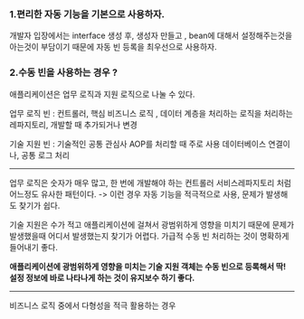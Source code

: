 
### 1.편리한 자동 기능을 기본으로 사용하자.

개발자 입장에서는 interface 생성 후, 생성자 만들고 , bean에 대해서 설정해주는것을 아는것이 부담이기 때문에  자동 빈 등록을 최우선으로 사용하자.


### 2.수동 빈을 사용하는 경우 ?

애플리케이션은 업무 로직과 지원 로직으로 나눌 수 있다.

업무 로직 빈 : 컨트롤러, 핵심 비즈니스 로직 , 데이터 계층을 처리하는 로직을 처리하는 레파지토리, 개발할 때 추가되거나 변경

기술 지원 빈 : 기술적인 공통 관심사 AOP를 처리할 때 주로 사용
데이터베이스 연결이나, 공통 로그 처리

---

업무 로직은 숫자가 매우 많고, 한 번에 개발해야 하는 컨트롤러 서비스레파지토리 처럼 어느정도 유사한 패턴이다. -> 이런 경우 자동 기능을 적극적으로 사용, 문제가 발생해도 찾기가 쉽다.

기술 지원은 수가 적고 애플리케이션에 걸쳐서 광범위하게 영향을 미치기 때문에 문제가 발생했을때 어디서 발생했는지 찾기가 어렵다.
가급적 수동 빈 처리하는 것이 명확하게 들어내기 좋다.

**애플리케이션에 광범위하게 영향을 미치는 기술 지원 객체는 수동 빈으로 등록해서 딱! 설정 정보에 바로 나타나게 하는 것이 유지보수 하기 좋다.**

-----

비즈니스 로직 중에서 다형성을 적극 활용하는 경우 

